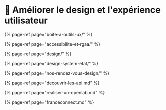 # 💎 Améliorer le design et l'expérience utilisateur

{% page-ref page="boite-a-outils-ux/" %}

{% page-ref page="accessibilite-et-rgaa/" %}

{% page-ref page="design/" %}

{% page-ref page="design-system-etat/" %}

{% page-ref page="nos-rendez-vous-design/" %}

{% page-ref page="decouvrir-les-api.md" %}

{% page-ref page="realiser-un-openlab.md" %}

{% page-ref page="franceconnect.md" %}


